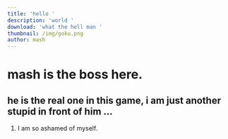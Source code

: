 ```yaml
---
title: 'hello '
description: 'world '
download: 'what the hell man '
thumbnail: /img/goku.png
author: mash
---
```

# mash is the boss here.



## he is the real one in this game, i am just another stupid in front of him ... 

1. I am so ashamed of myself. 

##
